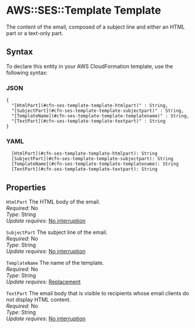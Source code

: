 # AWS::SES::Template Template<a name="aws-properties-ses-template-template"></a>

The content of the email, composed of a subject line and either an HTML part or a text\-only part\.

## Syntax<a name="aws-properties-ses-template-template-syntax"></a>

To declare this entity in your AWS CloudFormation template, use the following syntax:

### JSON<a name="aws-properties-ses-template-template-syntax.json"></a>

```
{
  "[HtmlPart](#cfn-ses-template-template-htmlpart)" : String,
  "[SubjectPart](#cfn-ses-template-template-subjectpart)" : String,
  "[TemplateName](#cfn-ses-template-template-templatename)" : String,
  "[TextPart](#cfn-ses-template-template-textpart)" : String
}
```

### YAML<a name="aws-properties-ses-template-template-syntax.yaml"></a>

```
  [HtmlPart](#cfn-ses-template-template-htmlpart): String
  [SubjectPart](#cfn-ses-template-template-subjectpart): String
  [TemplateName](#cfn-ses-template-template-templatename): String
  [TextPart](#cfn-ses-template-template-textpart): String
```

## Properties<a name="aws-properties-ses-template-template-properties"></a>

`HtmlPart`  <a name="cfn-ses-template-template-htmlpart"></a>
The HTML body of the email\.  
*Required*: No  
*Type*: String  
*Update requires*: [No interruption](https://docs.aws.amazon.com/AWSCloudFormation/latest/UserGuide/using-cfn-updating-stacks-update-behaviors.html#update-no-interrupt)

`SubjectPart`  <a name="cfn-ses-template-template-subjectpart"></a>
The subject line of the email\.  
*Required*: No  
*Type*: String  
*Update requires*: [No interruption](https://docs.aws.amazon.com/AWSCloudFormation/latest/UserGuide/using-cfn-updating-stacks-update-behaviors.html#update-no-interrupt)

`TemplateName`  <a name="cfn-ses-template-template-templatename"></a>
The name of the template\.  
*Required*: No  
*Type*: String  
*Update requires*: [Replacement](https://docs.aws.amazon.com/AWSCloudFormation/latest/UserGuide/using-cfn-updating-stacks-update-behaviors.html#update-replacement)

`TextPart`  <a name="cfn-ses-template-template-textpart"></a>
The email body that is visible to recipients whose email clients do not display HTML content\.  
*Required*: No  
*Type*: String  
*Update requires*: [No interruption](https://docs.aws.amazon.com/AWSCloudFormation/latest/UserGuide/using-cfn-updating-stacks-update-behaviors.html#update-no-interrupt)